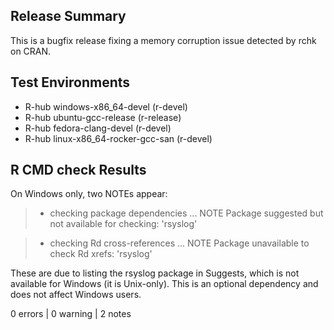 ## Release Summary

This is a bugfix release fixing a memory corruption issue detected by rchk on
CRAN.

## Test Environments

- R-hub windows-x86_64-devel (r-devel)
- R-hub ubuntu-gcc-release (r-release)
- R-hub fedora-clang-devel (r-devel)
- R-hub linux-x86_64-rocker-gcc-san (r-devel)

## R CMD check Results

On Windows only, two NOTEs appear:

> * checking package dependencies ... NOTE
> Package suggested but not available for checking: 'rsyslog'

> * checking Rd cross-references ... NOTE
> Package unavailable to check Rd xrefs: 'rsyslog'

These are due to listing the rsyslog package in Suggests, which is not available
for Windows (it is Unix-only). This is an optional dependency and does not
affect Windows users.

0 errors | 0 warning | 2 notes
